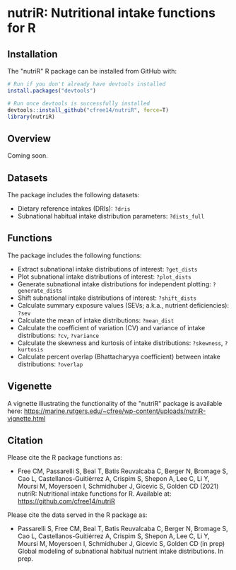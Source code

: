 nutriR: Nutritional intake functions for R
======================================================================

Installation
------------

The "nutriR" R package can be installed from GitHub with:

``` r
# Run if you don't already have devtools installed
install.packages("devtools")

# Run once devtools is successfully installed
devtools::install_github("cfree14/nutriR", force=T)
library(nutriR)
```

Overview
---------
Coming soon.


Datasets
---------

The package includes the following datasets:

- Dietary reference intakes (DRIs): `?dris`
- Subnational habitual intake distribution parameters: `?dists_full`


Functions
---------

The package includes the following functions:

- Extract subnational intake distributions of interest: `?get_dists`
- Plot subnational intake distributions of interest: `?plot_dists`
- Generate subnational intake distributions for independent plotting: `?generate_dists`
- Shift subnational intake distributions of interest: `?shift_dists`
- Calculate summary exposure values (SEVs; a.k.a., nutrient deficiencies): `?sev`
- Calculate the mean of intake distributions: `?mean_dist`
- Calculate the coefficient of variation (CV) and variance of intake distributions: `?cv`, `?variance`
- Calculate the skewness and kurtosis of intake distributions: `?skewness`, `?kurtosis`
- Calculate percent overlap (Bhattacharyya coefficient) between intake distributions: `?overlap`

Vigenette
---------

A vignette illustrating the functionality of the "nutriR" package is available here: 
https://marine.rutgers.edu/~cfree/wp-content/uploads/nutriR-vignette.html

Citation
------------

Please cite the R package functions as:

* Free CM, Passarelli S, Beal T, Batis Reuvalcaba C, Berger N, Bromage S, Cao L, Castellanos-Guitiérrez A, Crispim S, Shepon A, Lee C, Li Y, Moursi M, Moyersoen I, Schmidhuber J, Gicevic S, Golden CD (2021) nutriR: Nutritional intake functions for R. Available at: https://github.com/cfree14/nutriR

Please cite the data served in the R package as:

* Passarelli S, Free CM, Beal T, Batis Reuvalcaba C, Berger N, Bromage S, Cao L, Castellanos-Guitiérrez A, Crispim S, Shepon A, Lee C, Li Y, Moursi M, Moyersoen I, Schmidhuber J, Gicevic S, Golden CD (in prep) Global modeling of subnational habitual nutrient intake distributions. In prep.


